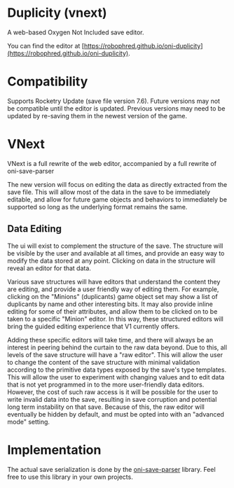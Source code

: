 # Duplicity (vnext)

A web-based Oxygen Not Included save editor.

You can find the editor at [https://robophred.github.io/oni-duplicity](https://robophred.github.io/oni-duplicity).

# Compatibility

Supports Rocketry Update (save file version 7.6). Future versions may not be compatible until the editor is updated. Previous versions may need to be updated by re-saving them in the newest version of the game.

# VNext

VNext is a full rewrite of the web editor, accompanied by a full rewrite of oni-save-parser

The new version will focus on editing the data as directly extracted from the save file. This will allow most of the data in the save to be immediately editable, and allow for future game objects and behaviors to immediately be supported so long as the underlying format remains the same.

## Data Editing

The ui will exist to complement the structure of the save. The structure will be visible by the user and available at all times, and provide an easy way to modify the data stored at any point. Clicking on data in the structure will reveal an editor for that data.

Various save structures will have editors that understand the content they are editing, and provide a user friendly way of editing them. For example, clicking on the "Minions" (duplicants) game object set may show a list of duplicants by name and other interesting bits. It may also provide inline editing for some of their attributes, and allow them to be clicked on to be taken to a specific "Minion" editor. In this way, these structured editors will bring the guided editing experience that V1 currently offers.

Adding these specific editors will take time, and there will always be an interest in peering behind the curtain to the raw data beyond. Due to this, all levels of the save structure will have a "raw editor".
This will allow the user to change the content of the save structure with minimal validation according to the primitive data types exposed by the save's type templates. This will allow the user to experiment with changing values and to edit data that is not yet programmed in to the more user-friendly data editors. However, the cost of such raw access is it will be possible for the user to write invalid data into the save, resulting in save corruption and potential long term instability on that save. Because of this, the raw editor will eventually be hidden by default, and must be opted into with an "advanced mode" setting.

# Implementation

The actual save serialization is done by the [oni-save-parser](https://github.com/RoboPhred/oni-save-parser) library. Feel free to use this library in your own projects.
